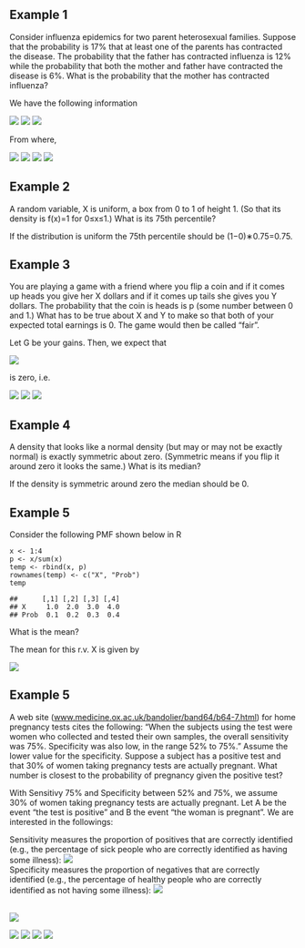 ## Example 1

Consider influenza epidemics for two parent heterosexual families. Suppose that the probability is 17% that at least one of the parents has contracted the disease. The probability that the father has contracted influenza is 12% while the probability that both the mother and father have contracted the disease is 6%. What is the probability that the mother has contracted influenza?

We have the following information

<img src="https://render.githubusercontent.com/render/math?math=P(F \cup M) = 0.17">
<img src="https://render.githubusercontent.com/render/math?math=P(F) = 0.12">
<img src="https://render.githubusercontent.com/render/math?math=P(F \cap M ) = 0.06">


From where,

<img src="https://render.githubusercontent.com/render/math?math=P(F \cup M) = P(F) + P(M) - P(F \cap M)">
<img src="https://render.githubusercontent.com/render/math?math=0.17 = 0.12 + P(M) - 0.06">
<img src="https://render.githubusercontent.com/render/math?math=P(M) = 0.17 + 0.06 - 0.12">
<img src="https://render.githubusercontent.com/render/math?math=P(M) = 0.11">

## Example 2

A random variable, X is uniform, a box from 0 to 1 of height 1. (So that its density is f(x)=1 for 0≤x≤1.) What is its 75th percentile?

If the distribution is uniform the 75th percentile should be (1−0)∗0.75=0.75.

## Example 3

You are playing a game with a friend where you flip a coin and if it comes up heads you give her X dollars and if it comes up tails she gives you Y dollars. The probability that the coin is heads is p (some number between 0 and 1.) What has to be true about X and Y to make so that both of your expected total earnings is 0. The game would then be called “fair”.

Let G be your gains. Then, we expect that

<img src="https://render.githubusercontent.com/render/math?math=E[G] = (1-p) Y - p X">

is zero, i.e.

<img src="https://render.githubusercontent.com/render/math?math=(1-p) Y - p X = 0">
<img src="https://render.githubusercontent.com/render/math?math=(1-p) Y  = p X">
<img src="https://render.githubusercontent.com/render/math?math=\frac{Y}{X} = \frac{p}{1-p}">

## Example 4

A density that looks like a normal density (but may or may not be exactly normal) is exactly symmetric about zero. (Symmetric means if you flip it around zero it looks the same.) What is its median?

If the density is symmetric around zero the median should be 0.

## Example 5

Consider the following PMF shown below in R

```{r}
x <- 1:4
p <- x/sum(x)
temp <- rbind(x, p)
rownames(temp) <- c("X", "Prob")
temp
```
```{r}
##      [,1] [,2] [,3] [,4]
## X     1.0  2.0  3.0  4.0
## Prob  0.1  0.2  0.3  0.4
```

What is the mean?

The mean for this r.v. X is given by

<img src="https://render.githubusercontent.com/render/math?math=E[X] = \sum_{i=1}^4 p_i X_i = (0.1 \times 1.0) %2b (0.2 \times 2.0) %2b (0.3 \times 3.0) %2b (0.4 \times 4.0) = 3."> 

## Example 5

A web site (www.medicine.ox.ac.uk/bandolier/band64/b64-7.html) for home pregnancy tests cites the following: “When the subjects using the test were women who collected and tested their own samples, the overall sensitivity was 75%. Specificity was also low, in the range 52% to 75%.” Assume the lower value for the specificity. Suppose a subject has a positive test and that 30% of women taking pregnancy tests are actually pregnant. What number is closest to the probability of pregnancy given the positive test?

With Sensitivy 75% and Specificity between 52% and 75%, we assume 30% of women taking pregnancy tests are actually pregnant.
Let A be the event “the test is positive” and B the event “the woman is pregnant”. We are interested in the followings:

Sensitivity measures the proportion of positives that are correctly identified (e.g., the percentage of sick people who are correctly identified as having some illness): <img src="https://render.githubusercontent.com/render/math?math=\frac{P(A \cap B)}{P(B)} = P( A | B) = 0.75"> </br>
Specificity measures the proportion of negatives that are correctly identified (e.g., the percentage of healthy people who are correctly identified as not having some illness): <img src="https://render.githubusercontent.com/render/math?math=\frac{P(A^c \cap B^c)}{P(B^c)} = P(A^c | B^c) = 0.52"> </br> <br>

<img src="https://render.githubusercontent.com/render/math?math=P(B) = 0.30"> </br>

<img src="https://render.githubusercontent.com/render/math?math=P(B | A) = \frac{P(A \cap B)}{P(A)}">
<img src="https://render.githubusercontent.com/render/math?math== \frac{P(B) P(A|B)}{P(B) P(A|B) %2b P(B^c) P(A|B^c)}">
<img src="https://render.githubusercontent.com/render/math?math== \frac{P(B) P(A|B)}{P(B) P(A|B) %2b P(B^c) (1-P(A^c|B^c))}">
<img src="https://render.githubusercontent.com/render/math?math== \frac{0.30 * 0.75}{0.30 * 0.75 %2b (1-0.30) (1-0.52)} = 0.4010695">

